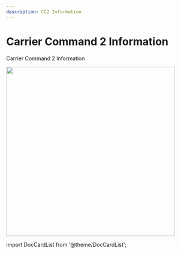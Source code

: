 ```yaml
---
description: CC2 Information
---
```


# Carrier Command 2 Information

Carrier Command 2 Information

<div class="flex-vcenter mb-1">
<img src="https://cdn.cloudflare.steamstatic.com/steam/apps/1489630/header_alt_assets_4.jpg" width="450px"/>
</div>

import DocCardList from '@theme/DocCardList';

<DocCardList />